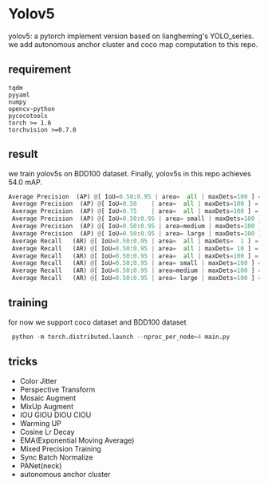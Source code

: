 # Yolov5 

yolov5: a pytorch implement version  based on liangheming's YOLO_series. we add autonomous anchor cluster  and coco map computation to this repo. 

## requirement

```
tqdm
pyyaml
numpy
opencv-python
pycocotools
torch >= 1.6
torchvision >=0.7.0
```

## result

we train yolov5s on BDD100 dataset. Finally, yolov5s in this repo achieves 54.0 mAP.

```python
Average Precision  (AP) @[ IoU=0.50:0.95 | area=  all | maxDets=100 ] = 0.540
 Average Precision  (AP) @[ IoU=0.50    | area=  all | maxDets=100 ] = 0.722
 Average Precision  (AP) @[ IoU=0.75    | area=  all | maxDets=100 ] = 0.608
 Average Precision  (AP) @[ IoU=0.50:0.95 | area= small | maxDets=100 ] = 0.369
 Average Precision  (AP) @[ IoU=0.50:0.95 | area=medium | maxDets=100 ] = 0.636
 Average Precision  (AP) @[ IoU=0.50:0.95 | area= large | maxDets=100 ] = 0.798
 Average Recall   (AR) @[ IoU=0.50:0.95 | area=  all | maxDets=  1 ] = 0.348
 Average Recall   (AR) @[ IoU=0.50:0.95 | area=  all | maxDets= 10 ] = 0.679
 Average Recall   (AR) @[ IoU=0.50:0.95 | area=  all | maxDets=100 ] = 0.708
 Average Recall   (AR) @[ IoU=0.50:0.95 | area= small | maxDets=100 ] = 0.611
 Average Recall   (AR) @[ IoU=0.50:0.95 | area=medium | maxDets=100 ] = 0.801
 Average Recall   (AR) @[ IoU=0.50:0.95 | area= large | maxDets=100 ] = 0.901
```



## training

for now we support coco dataset and BDD100 dataset

```PYTHON
 python -m torch.distributed.launch --nproc_per_node=4 main.py
```

## tricks

-  Color Jitter
-  Perspective Transform
-  Mosaic Augment
-  MixUp Augment
-  IOU GIOU DIOU CIOU
-  Warming UP
-  Cosine Lr Decay
-  EMA(Exponential Moving Average)
-  Mixed Precision Training
-  Sync Batch Normalize
-  PANet(neck)
-  autonomous anchor cluster